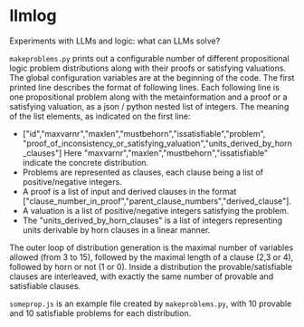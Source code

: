 # llmlog
Experiments with LLMs and logic: what can LLMs solve?

`makeproblems.py` prints out a configurable number of different propositional logic problem distributions along with their proofs or satisfying valuations.
The global configuration variables are at the beginning of the code. The first printed line describes the format of following lines.
Each following line is one propositional problem along with the metainformation and a proof or a satisfying valuation, as a json / python nested list of integers.
The meaning of the list elements, as indicated on the first line:
* ["id","maxvarnr","maxlen","mustbehorn","issatisfiable","problem", "proof_of_inconsistency_or_satisfying_valuation","units_derived_by_horn_clauses"]
Here "maxvarnr","maxlen","mustbehorn","issatisfiable" indicate the concrete distribution. 
* Problems are represented as clauses, each clause being a list of positive/negative integers. 
* A proof is a list of input and derived clauses in the format 
["clause_number_in_proof","parent_clause_numbers","derived_clause"]. 
* A valuation is a list of positive/negative integers satisfying the problem.
* The "units_derived_by_horn_clauses" is a list of integers representing units derivable by horn clauses in a linear manner.

The outer loop of distribution generation is the maximal number of variables allowed (from 3 to 15), followed by the maximal length of a clause (2,3 or 4), followed by horn or not (1 or 0). Inside a distribution the provable/satisfiable clauses are interleaved, with exactly the same number of provable and satisfiable clauses.

`someprop.js` is an example file created by `makeproblems.py`, with 10 provable and 10 satisfiable problems for each distribution.

